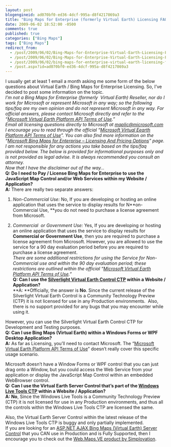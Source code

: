 ```yaml
---
layout: post
blogengineid: ad070bf0-ed36-4dcf-995a-d8f4217869a3
title: "Bing Maps for Enterprise (formerly Virtual Earth) Licensing FAQ"
date: 2009-06-02 18:52:00 -0500
comments: true
published: true
categories: ["Bing Maps"]
tags: ["Bing Maps"]
redirect_from: 
  - /post/2009/06/02/Bing-Maps-for-Enterprise-Virtual-Earth-Licensing-FAQ-Questions.aspx
  - /post/2009/06/02/Bing-Maps-for-Enterprise-Virtual-Earth-Licensing-FAQ-Questions
  - /post/2009/06/02/bing-maps-for-enterprise-virtual-earth-licensing-faq-questions
  - /post.aspx?id=ad070bf0-ed36-4dcf-995a-d8f4217869a3
---
```

<!-- more -->

I usually get at least 1 email a month asking me some form of the below questions about Virtual Earth / Bing Maps for Enterprise Licensing. So, I’ve decided to post some information on the topic.  
*I’m not a Bing Maps for Enterprise (formerly&#160; Virtual Earth) Reseller, nor do I work for Microsoft or represent Microsoft in any way; so the following tips/faq are my own opinion and do not represent Microsoft in any way. For official answers, please contact Microsoft directly and refer to the “<a href="http://www.microsoft.com/maps/product/terms.html" target="_blank">Microsoft Virtual Earth Platform API Terms of Use</a>.”*  
*Email all licensing questions directly to Microsoft at <a href="mailto:maplic@microsoft.com">maplic@microsoft.com</a>*  
*I encourage you to read through the official “<a href="http://www.microsoft.com/maps/product/terms.html" target="_blank">Microsoft Virtual Eearth Platform API Terms of Use</a>”. You can also find more information on the “<a href="http://www.microsoft.com/maps/product/licensing.aspx" target="_blank">Microsoft Bing Maps for Enterprise – Licensing And Pricing Options</a>” page.*  
*I am not responsible for any actions you take based on the tips/faq provided below. The below is provided for informational purposes only and is not provided as legal advise. It is always recommended you consult an attorney.*  
*Now that I have the disclaimer out of the way…*  
**Q: Do I need to Pay / License Bing Maps for Enterprise to use the JavaScript Map Control and/or Web Services within my Website / Application?**  
**A:** There are really two separate answers:&#160; 
    
1) *Non-Commercial Use:* No, If you are developing or hosting an online application that uses the service to display results for N**on-Commercial Use, **you do not need to purchase a license agreement from Microsoft.&#160; 
    
2) *Commercial&#160; or Government Use:* Yes, If you are developing or hosting an online application that uses the service to display results for **Commercial or Government Use**, then you are required to purchase a license agreement from Microsoft. However, you are allowed to use the service for a 90 day evaluation period before you are required to purchase a license agreement.  
*There are some additional restrictions for using the Service for Non-Commercial use and within the 90 day evaluation period; these restrictions are outlined within the official “*<a href="http://www.microsoft.com/maps/product/terms.html" target="_blank">*Microsoft Virtual Earth Platform API Terms of Use*</a>*.”*  
**Q: Can I use the <a href="http://connect.microsoft.com/silverlightmapcontrolctp" target="_blank">Silverlight Virtual Earth Control CTP</a> within a Website / Application?**  
**A: **Officially, the answer is **No**. Since the current release of the Silverlight Virtual Earth Control is a Community Technology Preview (CTP) it is not licensed for use in any Production environments.&#160; Also, there is no support provided for any bugs that you may encounter while using it.     
    
However, you can use the Silverlight Virtual Earth Control CTP for Development and Testing purposes.  
**Q: Can I use Bing Maps (Virtual Earth) within a Windows Forms or WPF Desktop Application?**  
**A:** As far as Licensing, you’ll need to contact Microsoft. The “<a href="http://www.microsoft.com/maps/product/terms.html" target="_blank">Microsoft Virtual Earth Platform API Terms of Use</a>” doesn’t really cover this specific usage scenario.     
    
Microsoft doesn’t have a Window Forms or WPF control that you can just drag onto a Window, but you could access the Web Service from your application or display the JavaScript Map Control within an embedded WebBrowser control.  
**Q: Can I use the Virtual Earth Server Control that’s part of the <a href="http://dev.live.com/tools/" target="_blank">Windows Live Tools CTP</a> within a Website / Application?**  
**A: No**, Since the Windows Live Tools is a Community Technology Preview (CTP) it is not licensed for use in any Production environments, and thus all the controls within the Windows Live Tools CTP are licensed the same.     
    
Also, the Virtual Earth Server Control within the latest release of the Windows Live Tools CTP is buggy and only partially implemented.  
If you are looking for an <a href="http://simplovation.com/page/webmapsve.aspx" target="_blank">ASP.NET AJAX Bing Maps (Virtual Earth) Server Control</a> that you CAN use in Production and is Fully Supported, then I encourage you to check out the <a href="http://simplovation.com/page/webmapsve.aspx" target="_blank">Web.Maps.VE product by Simplovation</a>.
